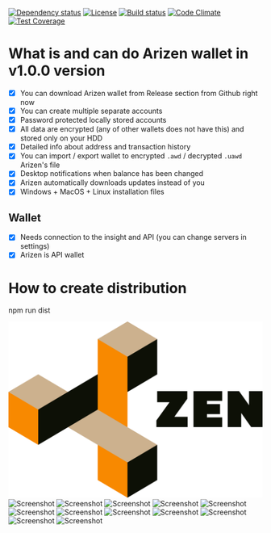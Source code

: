 [![Dependency status][david-img]][david-url]
[![License][license-img]][license-url]
[![Build status][travis-img]][travis-url]
[![Code Climate][codeclimate-img]][codeclimate-url]
[![Test Coverage][testcoverage-img]][testcoverage-url]

# What is and can do Arizen wallet in v1.0.0 version
- [x] You can download Arizen wallet from Release section from Github right now 
- [x] You can create multiple separate accounts
- [x] Password protected locally stored accounts
- [x] All data are encrypted (any of other wallets does not have this) and stored only on your HDD 
- [x] Detailed info about address and transaction history
- [x] You can import / export wallet to encrypted `.awd` / decrypted `.uawd` Arizen's file
- [x] Desktop notifications when balance has been changed
- [x] Arizen automatically downloads updates instead of you
- [x] Windows + MacOS + Linux installation files

## Wallet
- [x] Needs connection to the insight and API (you can change servers in settings)
- [x] Arizen is API wallet

# How to create distribution
npm run dist

![Arizen](bg.png)
![Screenshot](https://i.imgur.com/SLi20fh.png)
![Screenshot](https://i.imgur.com/1XR6Fc1.png)
![Screenshot](https://i.imgur.com/R3HoVNE.png)
![Screenshot](https://i.imgur.com/SWabTv5.png)
![Screenshot](https://i.imgur.com/9ZJ0fsM.png)
![Screenshot](https://i.imgur.com/ZUhxgXy.png)
![Screenshot](https://i.imgur.com/0Yqcomp.png)
![Screenshot](https://i.imgur.com/CbtOqNc.png)
![Screenshot](https://i.imgur.com/O6ozD2c.png)
![Screenshot](https://i.imgur.com/25ndItC.png)
![Screenshot](https://i.imgur.com/F6HvrQh.png)
![Screenshot](https://i.imgur.com/q4siUwF.png)

[david-img]: https://david-dm.org/ZencashOfficial/arizen.svg?style=flat-square
[david-url]: https://david-dm.org/ZencashOfficial/arizen
[license-img]: https://img.shields.io/badge/license-MIT-green.svg?style=flat-square
[license-url]: LICENSE
[travis-img]: https://img.shields.io/travis/ZencashOfficial/arizen.svg?style=flat-square
[travis-url]: https://travis-ci.org/ZencashOfficial/arizen.svg?branch=master
[codeclimate-img]: https://codeclimate.com/github/ZencashOfficial/arizen/badges/gpa.svg?style=flat-square
[codeclimate-url]: https://codeclimate.com/github/ZencashOfficial/arizen
[testcoverage-img]: https://codeclimate.com/github/ZencashOfficial/arizen/badges/coverage.svg
[testcoverage-url]: https://codeclimate.com/github/ZencashOfficial/arizen/coverage
